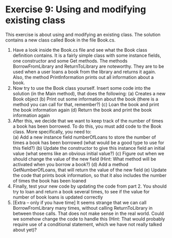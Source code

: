 ﻿# Exercise 9: Using and modifying existing class

This exercise is about using and modifying an existing class. The 
solution contains a new class called Book in the file Book.cs. 
 
1. Have a look inside the Book.cs file and see what the Book 
   class definition contains. It is a fairly simple class with some 
   instance fields, one constructor and some Get methods. The methods 
   BorrowFromLibrary and ReturnToLibrary are 
   noteworthy. They are to be used when a user loans a book 
   from the library and returns it again. Also, the method 
   PrintInformation prints out all information about a book. 
2. Now try to use the Book class yourself. Insert some code into 
   the solution (in the Main method), that does 
   the following: 
   (a) Creates a new Book object 
   (b) Print out some information about the book (there is a 
   method you can call for that, remember?) 
   (c) Loan the book and print the book information again 
   (d) Return the book and print the book information again 
3. After this, we decide that we want to keep track of the 
   number of times a book has been borrowed. To do this, you 
   must add code to the Book class. More specifically, you need 
   to:  
   (a) Add a new instance field numberOfLoans to store the 
   number of times a book has been borrowed (what 
   would be a good type to use for this field?) 
   (b) Update the constructor to give this instance field an 
   initial value (what seems like an obvious initial value?) 
   (c) Figure out when we should change the value of the new 
   field (Hint: What method will be activated when you 
   borrow a book?) 
   (d) Add a method GetNumberOfLoans, that will return the 
   value of the new field 
   (e) Update the code that prints book information, so that it 
   also includes the number of times the book has been 
   loaned 
4. Finally, test your new code by updating the code from part 2. 
   You should try to loan and return a book several times, to see 
   if the value for number of book loans is updated correctly 
5. [Extra – only if you have time] It seems strange that we can 
   call BorrowFromLibrary many times, without calling 
   ReturnToLibrary in between those calls. That does not make 
   sense in the real world. Could we somehow change the code 
   to handle this (Hint: That would probably require use of a 
   conditional statement, which we have not really talked about 
   yet)?
